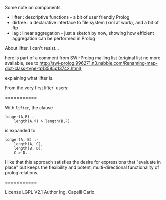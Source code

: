 Some note on components

+ lifter  : descriptive functions - a bit of user friendly Prolog
+ dirtree : a declarative interface to file system (xml at work), and a bit of ftp
+ lag     : linear aggregation - just a sketch by now, showing how efficient aggregation can be performed in Prolog

About lifter, I can't resist...

here is part of a comment from SWI-Prolog mailing list (original list no more available, see to http://swi-prolog.996271.n3.nabble.com/Renaming-map-dict-class-type-tp13585p13742.html),

explaining what lifter is.

From the very first lifter' users:

===========

With `lifter`, the clause

    longer(A,B) :-
        length(A,º) > length(B,º).

is expanded to

    longer(A, B) :-
        length(A, C),
        length(B, D),
        C > D.

I like that this approach satisfies the desire for expressions that
"evaluate in place" but keeps the flexibility and potent, multi-directional
functionality of prolog relations.

===========

License LGPL V2.1
Author Ing. Capelli Carlo

